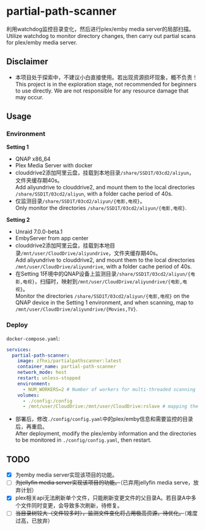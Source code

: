 # partial-path-scanner

利用watchdog监控目录变化，然后进行plex/emby media server的局部扫描。  
Utilize watchdog to monitor directory changes, then carry out partial scans for plex/emby media server.

## Disclaimer

* 本项目处于探索中，不建议小白直接使用。若出现资源损坏现象，概不负责！  
This project is in the exploration stage, not recommended for beginners to use directly. We are not responsible for any resource damage that may occur.


## Usage

### Environment
**Setting 1**
* QNAP x86_64
* Plex Media Server with docker
* clouddrive2添加阿里云盘，挂载到本地目录`/share/SSD1T/03cd2/aliyun`，文件夹缓存期40s。  
Add aliyundrive to clouddrive2, and mount them to the local directories `/share/SSD1T/03cd2/aliyun`, with a folder cache period of 40s.
* 仅监测目录`/share/SSD1T/03cd2/aliyun/{电影,电视}`。  
Only monitor the directories `/share/SSD1T/03cd2/aliyun/{电影,电视}`.

**Setting 2**
* Unraid 7.0.0-beta.1
* EmbyServer from app center
* clouddrive2添加阿里云盘，挂载到本地目录`/mnt/user/CloudDrive/aliyundrive`，文件夹缓存期40s。  
Add aliyundrive to clouddrive2, and mount them to the local directories `/mnt/user/CloudDrive/aliyundrive`, with a folder cache period of 40s.
* 在Setting 1环境中的QNAP设备上监测目录`/share/SSD1T/03cd2/aliyun/{电影,电视}`，扫描时，映射到`/mnt/user/CloudDrive/aliyundrive/{电影,电视}`。  
Monitor the directories `/share/SSD1T/03cd2/aliyun/{电影,电视}` on the QNAP device in the Setting 1 environment, and when scanning, map to `/mnt/user/CloudDrive/aliyundrive/{Movies,TV}`.



### Deploy
`docker-compose.yaml`:
```yaml
services:
  partial-path-scanner:
    image: zfhxi/partialpathscanner:latest
    container_name: partial-path-scanner
    network_mode: host
    restart: unless-stopped
    environment:
      - NUM_WORKERS=2 # Number of workers for multi-threaded scanning
    volumes:
      - ./config:/config
      - /mnt/user/CloudDrive:/mnt/user/CloudDrive:rslave # mapping the path mounted the network drive.
```
* 部署后，修改`./config/config.yaml`中的plex/emby信息和需要监控的目录后，再重启。  
After deployment, modify the plex/emby information and the directories to be monitored in `./config/config.yaml`, then restart.

## TODO

- [x] 为emby media server实现该项目的功能。
- [ ] ~~为jellyfin media server实现该项目的功能。~~（已弃用jellyfin media serve，放弃计划）
- [x] plex相关api无法刷新单个文件，只能刷新变更文件的父目录A。若目录A中多个文件同时变更，会导致多次刷新，待修复。
- [ ] ~~当目录树较大（文件较多时），监测文件变化将占用极高资源，待优化。~~（难度过高，已放弃）